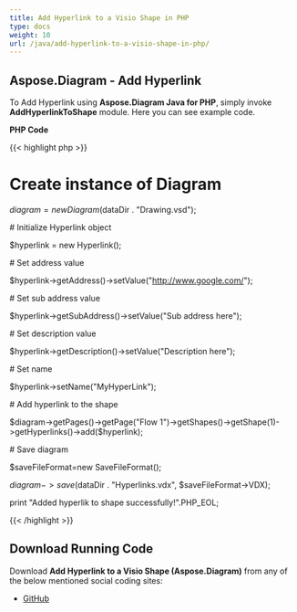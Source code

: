 ```yaml
---
title: Add Hyperlink to a Visio Shape in PHP
type: docs
weight: 10
url: /java/add-hyperlink-to-a-visio-shape-in-php/
---
```


## **Aspose.Diagram - Add Hyperlink**
To Add Hyperlink using **Aspose.Diagram Java for PHP**, simply invoke **AddHyperlinkToShape** module. Here you can see example code.

**PHP Code**

{{< highlight php >}}

 # Create instance of Diagram

$diagram = new Diagram($dataDir . "Drawing.vsd");

\# Initialize Hyperlink object

$hyperlink = new Hyperlink();

\# Set address value

$hyperlink->getAddress()->setValue("http://www.google.com/");

\# Set sub address value

$hyperlink->getSubAddress()->setValue("Sub address here");

\# Set description value

$hyperlink->getDescription()->setValue("Description here");

\# Set name

$hyperlink->setName("MyHyperLink");

\# Add hyperlink to the shape

$diagram->getPages()->getPage("Flow 1")->getShapes()->getShape(1)->getHyperlinks()->add($hyperlink);

\# Save diagram

$saveFileFormat=new SaveFileFormat();

$diagram->save($dataDir . "Hyperlinks.vdx", $saveFileFormat->VDX);

print "Added hyperlik to shape successfully!".PHP_EOL;

{{< /highlight >}}
## **Download Running Code**
Download **Add Hyperlink to a Visio Shape (Aspose.Diagram)** from any of the below mentioned social coding sites:

- [GitHub](https://github.com/asposediagram/Aspose.Diagram-for-Java/blob/master/Plugins/Aspose_Diagram_Java_for_PHP/src/aspose/diagram/WorkingwithHyperlinks/AddHyperlinkToShape.php)